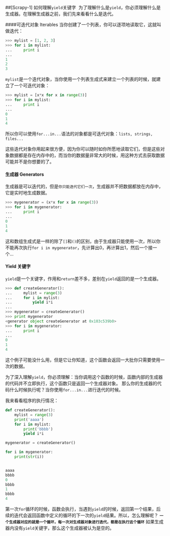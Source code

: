 
##[Scrapy-1] 如何理解`yield`关键字
﻿
为了理解什么是`yield`，你必须理解什么是生成器。在理解生成器之前，我们先来看看什么是迭代。

####可迭代对象 Iterables
当你创建了一个列表，你可以逐项地读取它，这就叫做迭代：
```python
>>> mylist = [1, 2, 3]
>>> for i in mylist:
...     print i
...
1
2
3
```
`mylist`是一个迭代对象，当你使用一个列表生成式来建立一个列表的时候，就建立了一个可迭代对象：
```python
>>> mylist = [x*x for x in range(3)]
>>> for i in mylist:
...     print i
...
0
1
4
```
所以你可以使用`for...in...`语法的对象都是可迭代对象：`lists, strings, files...`

这些迭代对象你用起来很方便，因为你可以随时如你所愿地读取它们，但是这些对象数据都是存在内存中的，而当你的数据量非常大的时候，用这种方式去获取数据可能并不是你想要的了。

#### 生成器 Generators
生成器是可以迭代的，但是`你只能迭代它们一次`，生成器并不把数据都放在内存中，它是实时地生成数据。
```python
>>> mygenerator = (x*x for x in range(3))
>>> for i in mygenerator:
...     print i
...
0
1
4
```
这和数组生成式是一样的除了`[]`和`()`的区别，由于生成器只能使用一次，所以你不能再次执行`for i in mygenerator`，先计算出0，再计算出1，然后一个接一个...

#### Yield 关键字
`yield`是一个关键字，作用和`return`差不多，差别在`yield`返回的是一个生成器。
```python
>>> def createGenerator():
...     mylist = range(3)
...     for i in mylist:
...         yield i*i
...
>>> mygenerator = createGenerator()
>>> print mygenerator
<generator object createGenerator at 0x103c539b0>
>>> for i in mygenerator:
...     print i
...
0
1
4
```
这个例子可能没什么用，但是它让你知道，这个函数会返回一大批你只需要使用一次的数据。

为了深入理解`yield`，你必须理解：当你调用这个函数的时候，函数内部的生成器的代码并不立即执行，这个函数只是返回一个生成器对象。
那么你的生成器的代码什么时候执行呢？当你使用`for...in...`进行迭代的时候。

我来看看程序的执行情况：
```python
def createGenerator():
    mylist = range(3)
    print('aaaa')
    for i in mylist:
        print('bbbb')
        yield i*i

mygenerator = createGenerator()

for i in mygenerator:
    print(str(i))


aaaa
bbbb
0
bbbb
1
bbbb
4
```

第一次`for`循环的时候，函数会执行，当遇到`yield`的时候，返回第一个结果，后续的迭代会返回函数中定义的循环的下一次的`yield`结果。所以，怎么理解呢？
**`一个生成器对应的就是一个循环，每一次对生成器对象进行迭代，都是在执行这个循环`**
如果生成器内没有`yield`关键字，那么这个生成器被认为是空的。









